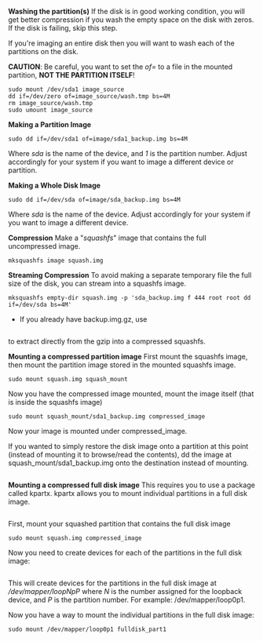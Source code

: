 **Washing the partition(s)**
If the disk is in good working condition, you will get better compression if you wash the empty space on the disk with zeros. If the disk is failing, skip this step.

If you're imaging an entire disk then you will want to wash each of the partitions on the disk.

**CAUTION**: Be careful, you want to set the _of=_ to a file in the mounted partition, **NOT THE PARTITION ITSELF**!

```mkdir image_source
sudo mount /dev/sda1 image_source
dd if=/dev/zero of=image_source/wash.tmp bs=4M
rm image_source/wash.tmp
sudo umount image_source
```

**Making a Partition Image**
```mkdir image
sudo dd if=/dev/sda1 of=image/sda1_backup.img bs=4M
```
Where _sda_ is the name of the device, and _1_ is the partition number. Adjust accordingly for your system if you want to image a different device or partition.

**Making a Whole Disk Image**
```mkdir image
sudo dd if=/dev/sda of=image/sda_backup.img bs=4M
```
Where _sda_ is the name of the device. Adjust accordingly for your system if you want to image a different device.

**Compression**
Make a "_squashfs_" image that contains the full uncompressed image.

```sudo apt-get install squashfs-tools
mksquashfs image squash.img
```

**Streaming Compression**
To avoid making a separate temporary file the full size of the disk, you can stream into a squashfs image.

```mkdir empty-dir
mksquashfs empty-dir squash.img -p 'sda_backup.img f 444 root root dd if=/dev/sda bs=4M'
```

* If you already have backup.img.gz, use 
```sudo mksquashfs image-dir /path/of/new/compressed/squash.img -p 'sda_image_inside_squash.img f 444 root root gzip -dc /path/to/existing/backup.img.gz'
```
to extract directly from the gzip into a compressed squashfs.


**Mounting a compressed partition image**
First mount the squashfs image, then mount the partition image stored in the mounted squashfs image.

```mkdir squash_mount
sudo mount squash.img squash_mount
```
Now you have the compressed image mounted, mount the image itself (that is inside the squashfs image)

```mkdir compressed_image
sudo mount squash_mount/sda1_backup.img compressed_image
```
Now your image is mounted under compressed_image.

If you wanted to simply restore the disk image onto a partition at this point (instead of mounting it to browse/read the contents), dd the image at squash_mount/sda1_backup.img onto the destination instead of mounting.
```sudo dd if=squash_mount/sda1_backup.img of=/dev/sda1
```

**Mounting a compressed full disk image**
This requires you to use a package called kpartx. kpartx allows you to mount individual partitions in a full disk image.

```sudo apt-get install kpartx
```
First, mount your squashed partition that contains the full disk image

```mkdir compressed_image
sudo mount squash.img compressed_image
```
Now you need to create devices for each of the partitions in the full disk image:

```sudo kpartx -a compressed_image/sda_backup.img
```
This will create devices for the partitions in the full disk image at _/dev/mapper/loopNpP_ where _N_ is the number assigned for the loopback device, and _P_ is the partition number. For example: /dev/mapper/loop0p1.

Now you have a way to mount the individual partitions in the full disk image:

```mkdir fulldisk_part1
sudo mount /dev/mapper/loop0p1 fulldisk_part1
```
